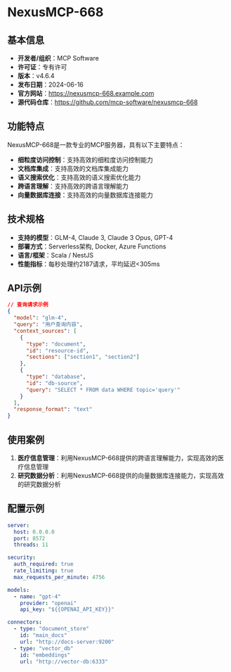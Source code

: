 # NexusMCP-668

## 基本信息

- **开发者/组织**：MCP Software
- **许可证**：专有许可
- **版本**：v4.6.4
- **发布日期**：2024-06-16
- **官方网站**：https://nexusmcp-668.example.com
- **源代码仓库**：https://github.com/mcp-software/nexusmcp-668

## 功能特点

NexusMCP-668是一款专业的MCP服务器，具有以下主要特点：

- **细粒度访问控制**：支持高效的细粒度访问控制能力
- **文档库集成**：支持高效的文档库集成能力
- **语义搜索优化**：支持高效的语义搜索优化能力
- **跨语言理解**：支持高效的跨语言理解能力
- **向量数据库连接**：支持高效的向量数据库连接能力


## 技术规格

- **支持的模型**：GLM-4, Claude 3, Claude 3 Opus, GPT-4
- **部署方式**：Serverless架构, Docker, Azure Functions
- **语言/框架**：Scala / NestJS
- **性能指标**：每秒处理约2187请求，平均延迟<305ms

## API示例

```json
// 查询请求示例
{
  "model": "glm-4",
  "query": "用户查询内容",
  "context_sources": [
    {
      "type": "document",
      "id": "resource-id",
      "sections": ["section1", "section2"]
    },
    {
      "type": "database",
      "id": "db-source",
      "query": "SELECT * FROM data WHERE topic='query'"
    }
  ],
  "response_format": "text"
}
```

## 使用案例

1. **医疗信息管理**：利用NexusMCP-668提供的跨语言理解能力，实现高效的医疗信息管理
2. **研究数据分析**：利用NexusMCP-668提供的向量数据库连接能力，实现高效的研究数据分析


## 配置示例

```yaml
server:
  host: 0.0.0.0
  port: 8572
  threads: 11

security:
  auth_required: true
  rate_limiting: true
  max_requests_per_minute: 4756

models:
  - name: "gpt-4"
    provider: "openai"
    api_key: "${{OPENAI_API_KEY}}"

connectors:
  - type: "document_store"
    id: "main_docs"
    url: "http://docs-server:9200"
  - type: "vector_db"
    id: "embeddings"
    url: "http://vector-db:6333"
```